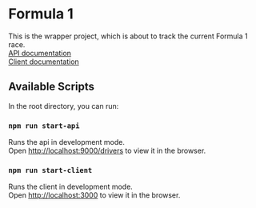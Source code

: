 # Formula 1

This is the wrapper project, which is about to track the current Formula 1 race.  
[API documentation](api/README.md)  
[Client documentation](client/README.md)  

## Available Scripts

In the root directory, you can run:  

### `npm run start-api`

Runs the api in development mode.  
Open [http://localhost:9000/drivers](http://localhost:9000/drivers) to view it in the browser.  

### `npm run start-client`

Runs the client in development mode.  
Open [http://localhost:3000](http://localhost:3000) to view it in the browser.  
